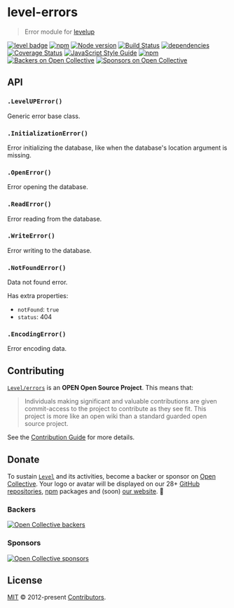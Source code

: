 # level-errors

> Error module for [levelup][levelup]

[![level badge][level-badge]](https://github.com/level/awesome)
[![npm](https://img.shields.io/npm/v/level-errors.svg?label=&logo=npm)](https://www.npmjs.com/package/level-errors)
[![Node version](https://img.shields.io/node/v/level-errors.svg)](https://www.npmjs.com/package/level-errors)
[![Build Status](https://travis-ci.org/Level/errors.svg)](https://travis-ci.org/Level/errors)
[![dependencies](https://david-dm.org/Level/level.svg)](https://david-dm.org/level/level)
[![Coverage Status](https://coveralls.io/repos/github/Level/errors/badge.svg)](https://coveralls.io/github/Level/errors)
[![JavaScript Style Guide](https://img.shields.io/badge/code_style-standard-brightgreen.svg)](https://standardjs.com)
[![npm](https://img.shields.io/npm/dm/level-errors.svg?label=dl)](https://www.npmjs.com/package/level-errors)
[![Backers on Open Collective](https://opencollective.com/level/backers/badge.svg?color=orange)](#backers)
[![Sponsors on Open Collective](https://opencollective.com/level/sponsors/badge.svg?color=orange)](#sponsors)

## API

### `.LevelUPError()`

Generic error base class.

### `.InitializationError()`

Error initializing the database, like when the database's location argument is missing.

### `.OpenError()`

Error opening the database.

### `.ReadError()`

Error reading from the database.

### `.WriteError()`

Error writing to the database.

### `.NotFoundError()`

Data not found error.

Has extra properties:

- `notFound`: `true`
- `status`: 404

### `.EncodingError()`

Error encoding data.

## Contributing

[`Level/errors`](https://github.com/Level/errors) is an **OPEN Open Source Project**. This means that:

> Individuals making significant and valuable contributions are given commit-access to the project to contribute as they see fit. This project is more like an open wiki than a standard guarded open source project.

See the [Contribution Guide](https://github.com/Level/community/blob/master/CONTRIBUTING.md) for more details.

## Donate

To sustain [`Level`](https://github.com/Level) and its activities, become a backer or sponsor on [Open Collective](https://opencollective.com/level). Your logo or avatar will be displayed on our 28+ [GitHub repositories](https://github.com/Level), [npm](https://www.npmjs.com/) packages and (soon) [our website](http://leveldb.org). 💖

### Backers

[![Open Collective backers](https://opencollective.com/level/backers.svg?width=890)](https://opencollective.com/level)

### Sponsors

[![Open Collective sponsors](https://opencollective.com/level/sponsors.svg?width=890)](https://opencollective.com/level)

## License

[MIT](LICENSE.md) © 2012-present [Contributors](CONTRIBUTORS.md).

[level-badge]: http://leveldb.org/img/badge.svg

[levelup]: https://github.com/level/levelup
